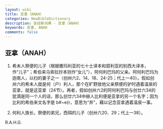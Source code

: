 ```yaml
---
layout: wiki
title: 亚拿（ANAH）
categories: NewBibleDictionary
description: 圣经新词典 - 亚拿（ANAH）
keywords: 亚拿, ANAH
comments: false
---
```


## 亚拿（ANAH）

1. 希未人祭便的儿子（根据撒玛利亚的七十士译本和叙利亚的别西大译本，作“儿子”；希伯来马索拉抄本则作“女儿”），阿何利巴玛的父亲。阿何利巴玛为迦南人，以扫的妻子之一（创卅六2、14、18、24-25；代上一40）。假如创卅六的希未人就是何（户）利人，那个在旷野放他父亲祭便的驴时遇着温泉的亚拿，就是这亚拿（24节）。再者，假如创卅六2的阿何利巴玛与创廿六34的犹滴是同一个人的话，那么创廿六34中赫人比利便是亚拿的另一个名字；因为比利的希伯来文名字是 b#~e{r，意思为“井”，藉以记念亚拿遇着温泉一事。

2. 何利人族长，祭便的弟兄，西珥的儿子（创卅六20、29；代上一38）。

R.A.H.G.






